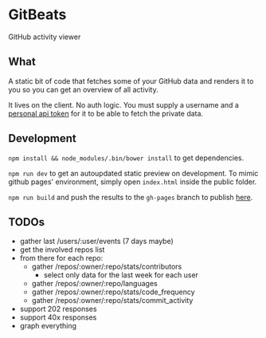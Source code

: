 # GitBeats

GitHub activity viewer

## What

A static bit of code that fetches some of your GitHub data and renders it to you so you can get an overview of all activity.

It lives on the client. No auth logic. You must supply a username and a [personal api token](https://github.com/blog/1509-personal-api-tokens) for it to be able to fetch the private data.

## Development

`npm install && node_modules/.bin/bower install` to get dependencies.

`npm run dev` to get an autoupdated static preview on development. To mimic github pages' environment, simply open `index.html` inside the public folder.

`npm run build` and push the results to the `gh-pages` branch to publish [here](http://rubencaro.github.io/gitbeats).


## TODOs

* gather last /users/:user/events (7 days maybe)
* get the involved repos list
* from there for each repo:
  * gather /repos/:owner/:repo/stats/contributors
    * select only data for the last week for each user
  * gather /repos/:owner/:repo/languages
  * gather /repos/:owner/:repo/stats/code_frequency
  * gather /repos/:owner/:repo/stats/commit_activity
* support 202 responses
* support 40x responses
* graph everything
